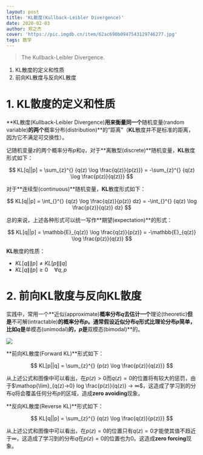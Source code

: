 ```yaml
---
layout: post
title: 'KL散度(Kullback-Leibler Divergence)'
date: 2020-02-03
author: 郑之杰
cover: 'https://pic.imgdb.cn/item/62ac690b0947543129746277.jpg'
tags: 数学
---
```


> The Kullback-Leibler Divergence.

1. KL散度的定义和性质
2. 前向KL散度与反向KL散度

# 1. KL散度的定义和性质
**KL散度(Kullback-Leibler Divergence)**用来衡量同一个**随机变量(random variable)**的两个**概率分布(distribution)**的“距离”（**KL**散度并不是标准的距离，因为它不满足可交换性）。

记随机变量$z$的两个概率分布$p$和$q$，对于**离散型(discrete)**随机变量，**KL**散度形式如下：

$$ KL[q||p] = \sum_{z}^{} {q(z) \log \frac{q(z)}{p(z)}} = -\sum_{z}^{} {q(z) \log \frac{p(z)}{q(z)}} $$

对于**连续型(continuous)**随机变量，**KL**散度形式如下：

$$ KL[q||p] = \int_{}^{} {q(z) \log \frac{q(z)}{p(z)} dz} = -\int_{}^{} {q(z) \log \frac{p(z)}{q(z)} dz} $$

总的来说，上述各种形式可以统一写作**期望(expectation)**的形式：

$$ KL[q||p] = \mathbb{E}_{q(z)} \log \frac{q(z)}{p(z)} = -\mathbb{E}_{q(z)} \log \frac{p(z)}{q(z)} $$

**KL**散度的性质：
- $KL[q\|\|p] ≠ KL[p\|\|q]$
- $KL[q\|\|p] ≥ 0 \quad \forall q,p$



# 2. 前向KL散度与反向KL散度

实践中，常用一个**近似(approximate)**概率分布$q$去估计一个**理论(theoretic)**但是**不可解(intractable)**的概率分布$p$。通常假设近似分布$q$形式比理论分布$p$简单，比如$q$是**单模态(unimodal)**的，$p$是**双模态(bimodal)**的。

![](https://pic.imgdb.cn/item/62ac6803094754312972d57e.jpg)

**前向KL散度(Forward KL)**形式如下：

$$ KL[p||q] = \sum_{z}^{} {p(z) \log \frac{p(z)}{q(z)}} $$


从上述公式和图像中可以看出，在$p(z)>0$而$q(z)=0$的位置将有较大的惩罚，由于$\mathop{\lim}_{q(z)→0} log \frac{p(z)}{q(z)} → ∞$，这造成了学习到的分布$q$将会覆盖任何分布$p$的区域，造成**zero avoiding**现象。

**反向KL散度(Reverse KL)**形式如下：

$$ KL[q||p] = \sum_{z}^{} {q(z) \log \frac{q(z)}{p(z)}} $$


从上述公式和图像中可以看出，在$p(z)=0$的位置只有$q(z)=0$才能使其值不趋近于$∞$，这造成了学习到的分布$q$在$p(z)=0$的位置也为$0$。这造成**zero forcing**现象。
